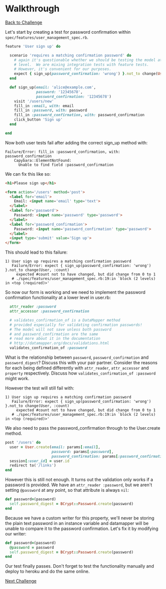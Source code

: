 # Walkthrough

[Back to Challenge](../19_password_confirmation.md)

Let's start by creating a test for password confirmation within `spec/features/user_management_spec.rb`.

```ruby
feature 'User sign up' do

  scenario 'requires a matching confirmation password' do
    # again it's questionable whether we should be testing the model at this
    # level.  We are mixing integration tests with feature tests.
    # However, it's convenient for our purposes.
    expect { sign_up(password_confirmation: 'wrong') }.not_to change(User, :count)
  end

  def sign_up(email: 'alice@example.com',
              password: '12345678',
              password_confirmation: '12345678')
    visit '/users/new'
    fill_in :email, with: email
    fill_in :password, with: password
    fill_in :password_confirmation, with: password_confirmation
    click_button 'Sign up'
  end

end
```

Now both user tests fail after adding the correct sign_up method with:

```
Failure/Error: fill_in :password_confirmation, with: password_confirmation
    Capybara::ElementNotFound:
      Unable to find field :password_confirmation
```

We can fix this like so:

```html
<h1>Please sign up</h1>

<form action='/users' method='post'>
  <label for='email'>
    Email: <input name='email' type='text'>
  </label>
  <label for='password'>
    Password: <input name='password' type='password'>
  </label>
  <label for='password_confirmation'>
    Password: <input name='password_confirmation' type='password'>
  </label>
  <input type='submit' value='Sign up'>
</form>
```

This should lead to this failure:

```
1) User sign up requires a matching confirmation password
   Failure/Error: expect { sign_up(password_confirmation: 'wrong') }.not_to change(User, :count)
     expected #count not to have changed, but did change from 0 to 1
   # ./spec/features/user_management_spec.rb:19:in `block (2 levels) in <top (required)>'
```

So now our form is working and we need to implement the password confirmation functionality at a lower level in user.rb:

```ruby
  attr_reader :password
  attr_accessor :password_confirmation

  # validates_confirmation_of is a DataMapper method
  # provided especially for validating confirmation passwords!
  # The model will not save unless both password
  # and password_confirmation are the same
  # read more about it in the documentation
  # http://datamapper.org/docs/validations.html
  validates_confirmation_of :password
```

What is the relationship between `password`, `password_confirmation` and `password_digest`?  Discuss this with your pair partner.  Consider the reasons for each being defined differently with `attr_reader`, `attr_accessor` and `property` respectively.  Discuss how `validates_confirmation_of :password` might work.

However the test will still fail with:

```
1) User sign up requires a matching confirmation password
   Failure/Error: expect { sign_up(password_confirmation: 'wrong') }.not_to change(User, :count)
     expected #count not to have changed, but did change from 0 to 1
   # ./spec/features/user_management_spec.rb:19:in `block (2 levels) in <top (required)>'
```

We also need to pass the password_confirmation through to the User.create method.

```ruby
post '/users' do
  user = User.create(email: params[:email],
                     password: params[:password],
                     password_confirmation: params[:password_confirmation])
  session[:user_id] = user.id
  redirect to('/links')
end
```

However this is still not enough. It turns out the validation only works if a password is provided. We have an `attr_reader :password`, but we aren't setting `@password` at any point, so that attribute is always `nil`:

```ruby
def password=(password)
  self.password_digest = BCrypt::Password.create(password)
end
```

Because we have a custom writer for this property, we'll never be storing the plain text password in an instance variable and datamapper will be unable to compare it to the password confirmation. Let's fix it by modifying our writer:

```ruby
def password=(password)
  @password = password
  self.password_digest = BCrypt::Password.create(password)
end
```

Our test finally passes. Don't forget to test the functionality manually and deploy to heroku and do the same online.

[Next Challenge](../20_improving_sign_up_workflow.md)
